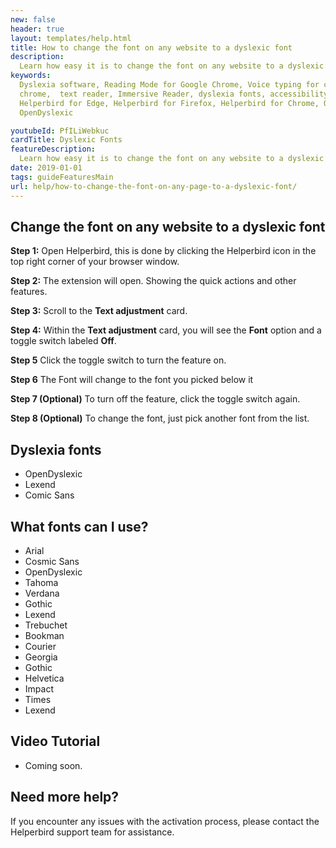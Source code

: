 ```yaml
---
new: false
header: true
layout: templates/help.html
title: How to change the font on any website to a dyslexic font
description:
  Learn how easy it is to change the font on any website to a dyslexic font with Helperbird.
keywords:
  Dyslexia software, Reading Mode for Google Chrome, Voice typing for chrome, Text to speech for
  chrome,  text reader, Immersive Reader, dyslexia fonts, accessibility software, dyslexia software,
  Helperbird for Edge, Helperbird for Firefox, Helperbird for Chrome, Opendyslexic for Chrome,
  OpenDyslexic

youtubeId: PfILiWebkuc
cardTitle: Dyslexic Fonts
featureDescription:
  Learn how easy it is to change the font on any website to a dyslexic font with Helperbird.
date: 2019-01-01
tags: guideFeaturesMain
url: help/how-to-change-the-font-on-any-page-to-a-dyslexic-font/
---
```


## Change the font on any website to a dyslexic font

**Step 1:** Open Helperbird, this is done by clicking the Helperbird icon in the top right corner of your browser window.

**Step 2:** The extension will open. Showing the quick actions and other features.

**Step 3:** Scroll to the **Text adjustment** card.

**Step 4:** Within the **Text adjustment** card, you will see the **Font** option and a toggle switch labeled **Off**.

**Step 5** Click the toggle switch to turn the feature on.

**Step 6** The Font will change to the font you picked below it

**Step 7 (Optional)** To turn off the feature, click the toggle switch again.

**Step 8 (Optional)** To change the font, just pick another font from the list.


## Dyslexia fonts

- OpenDyslexic
- Lexend
- Comic Sans

## What fonts can I use?

- Arial
- Cosmic Sans
- OpenDyslexic
- Tahoma
- Verdana
- Gothic
- Lexend
- Trebuchet
- Bookman
- Courier
- Georgia
- Gothic
- Helvetica
- Impact
- Times
- Lexend


## Video Tutorial

- Coming soon.



## Need more help?

If you encounter any issues with the activation process, please contact the Helperbird support team for assistance.




